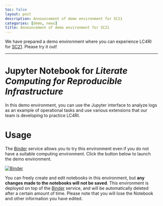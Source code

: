 ```yaml
---
toc: false
layout: post
description: Announcement of demo environment for SC21
categories: [demo, news]
title: Announcement of demo environment for SC21
---
```


We have prepared a demo environment where you can experience LC4RI for [SC21](https://sc21.supercomputing.org/).
Please try it out!

----

# Jupyter Notebook for *Literate Computing for Reproducible Infrastructure*

In this demo environment, you can use the Jupyter interface to analyze logs as an example of operational tasks and use various extensions that our team is developing to practice LC4RI.

# Usage

The [Binder](https://mybinder.readthedocs.io/en/latest/) service allows you to try this environment even if you do not have a suitable computing environment.
Click the button below to launch the demo environment.

[![Binder](https://mybinder.org/badge_logo.svg)](https://mybinder.org/v2/gh/NII-cloud-operation/Jupyter-LC_docker/sc-demo?urlpath=tree)

You can freely create and edit notebooks in this environment, but **any changes made to the notebooks will not be saved**. This environment is deployed on top of the [Binder](https://mybinder.readthedocs.io/en/latest/) service, and will be automatically deleted after a certain amount of time. Please note that you will lose the Notebook and other information you have edited.
